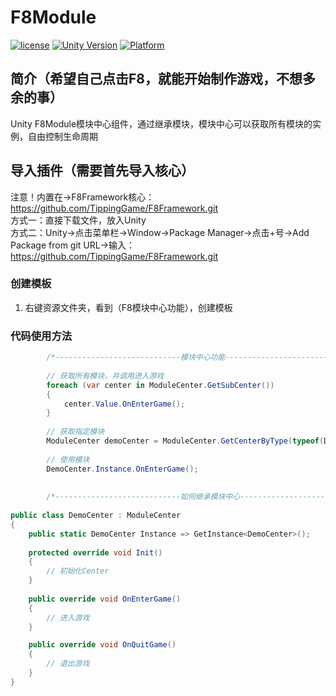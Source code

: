 # F8Module

[![license](http://img.shields.io/badge/license-MIT-green.svg)](https://opensource.org/licenses/MIT) 
[![Unity Version](https://img.shields.io/badge/unity-2021.3.15f1-blue)](https://unity.com) 
[![Platform](https://img.shields.io/badge/platform-Win%20%7C%20Android%20%7C%20iOS%20%7C%20Mac%20%7C%20Linux-orange)]() 

## 简介（希望自己点击F8，就能开始制作游戏，不想多余的事）
Unity F8Module模块中心组件，通过继承模块，模块中心可以获取所有模块的实例，自由控制生命周期

## 导入插件（需要首先导入核心）
注意！内置在->F8Framework核心：https://github.com/TippingGame/F8Framework.git  
方式一：直接下载文件，放入Unity  
方式二：Unity->点击菜单栏->Window->Package Manager->点击+号->Add Package from git URL->输入：https://github.com/TippingGame/F8Framework.git  

### 创建模板

1. 右键资源文件夹，看到（F8模块中心功能），创建模板  

### 代码使用方法
```C#
        /*----------------------------模块中心功能----------------------------*/
        
        // 获取所有模块，并调用进入游戏
        foreach (var center in ModuleCenter.GetSubCenter())
        {
            center.Value.OnEnterGame();
        }
        
        // 获取指定模块
        ModuleCenter demoCenter = ModuleCenter.GetCenterByType(typeof(DemoCenter));
        
        // 使用模块
        DemoCenter.Instance.OnEnterGame();
        
        
        /*----------------------------如何继承模块中心----------------------------*/
        
public class DemoCenter : ModuleCenter
{
	public static DemoCenter Instance => GetInstance<DemoCenter>();
	
	protected override void Init()
	{
		// 初始化Center
	}
		
	public override void OnEnterGame()
	{
		// 进入游戏
	}

	public override void OnQuitGame()
	{
		// 退出游戏
	}
}
```


